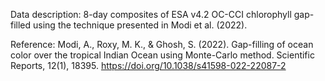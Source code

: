 Data description: 8-day composites of ESA v4.2 OC-CCI chlorophyll gap-filled using the technique presented in Modi et al. (2022).






Reference:
Modi, A., Roxy, M. K., & Ghosh, S. (2022). Gap-filling of ocean color over the tropical Indian Ocean using Monte-Carlo method. 
Scientific Reports, 12(1), 18395. https://doi.org/10.1038/s41598-022-22087-2
